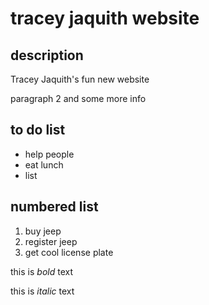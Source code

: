 # tracey jaquith website

## description
Tracey Jaquith's fun new website

paragraph 2 and some more info

## to do list
- help people
- eat lunch
- list

## numbered list
1. buy jeep
2. register jeep
3. get cool license plate

this is *bold* text

this is _italic_ text
